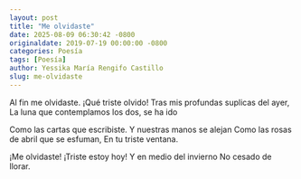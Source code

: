 ```yaml
---
layout: post
title: "Me olvidaste"
date: 2025-08-09 06:30:42 -0800
originaldate: 2019-07-19 00:00:00 -0800
categories: Poesía
tags: [Poesía]
author: Yessika María Rengifo Castillo
slug: me-olvidaste
--- 
```


Al fin me olvidaste. ¡Qué triste olvido!
Tras mis profundas suplicas del ayer,
La luna que contemplamos los dos, se ha ido

Como las cartas que escribiste.
Y nuestras manos se alejan
Como las rosas de abril que se esfuman,
En tu triste ventana.

¡Me olvidaste!  ¡Triste estoy hoy!
Y en medio del invierno
No cesado de llorar.